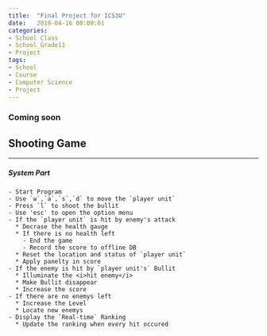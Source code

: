 ```yaml
---
title:  "Final Project for ICS3U"
date:   2019-04-16 00:00:01
categories:
- School Class
- School_Grade11
- Project
tags:
- School
- Course
- Computer Science
- Project
---
```


<h3>Coming soon</h3>

## Shooting Game<br>
<hr>
  <h5>System Part</h5>
  
    - Start Program
    - Use `w`,`a`,`s`,`d` to move the `player unit`
    - Press `l` to shoot the bullit
    - Use 'esc' to open the option menu
    - If the `player unit` is hit by enemy's attack
      * Decrase the health gauge
      * If there is no health left
        - End the game
        - Record the score to offline DB
      * Reset the location and status of `player unit`
      * Apply panelty in score
    - If the enemy is hit by `player unit's` Bullit
      * Illuminate the <i>hit enemy</i>
      * Make Bullit disappear
      * Increase the score
    - If there are no enemys left
      * Increase the Level
      * Locate new enemys
    - Display the `Real-time` Ranking
      * Update the ranking when every hit occured
